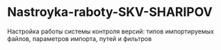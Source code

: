 # Nastroyka-raboty-SKV-SHARIPOV
Настройка работы системы контроля версий: типов импортируемых файлов, параметров импорта, путей и фильтров
